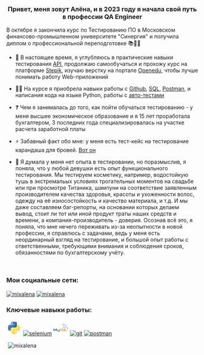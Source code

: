<!--
### Hi there 👋
**MixAlena/MixAlena** is a ✨ _special_ ✨ repository because its `README.md` (this file) appears on your GitHub profile.

Here are some ideas to get you started:

- 🔭 I’m currently working on ...
- 🌱 I’m currently learning ...
- 👯 I’m looking to collaborate on ...
- 🤔 I’m looking for help with ...
- 💬 Ask me about ...
- 📫 How to reach me: ...
- 😄 Pronouns: ...
- ⚡ Fun fact: ...
-->

<!-- <div align="center">
<img src="" align="center" style="width: 100%" />
</div>  -->

### <div align="center">Привет, меня зовут Алёна, и в 2023 году я начала свой путь в профессии QA Engineer 
В октябре я закончила курс по Тестированию ПО в Московском финансово-промышленном университете "Синергия" и получила диплом о профессиональной переподготовке 📚👩‍🎓</div>

- 🌱 В настоящее время, я углубляюсь в практические навыки тестирования [API](https://github.com/MixAlena/stepik_auto_tests_course/tree/main/api_test), продолжаю самообучаться и прохожу курс на платформе [Stepik](https://stepik.org/course/116411/info), изучаю верстку на портале [Openedu](https://apps.openedu.ru/learning/course/course-v1:ITMOUniversity+WEBDEV+self_2023/block-v1:ITMOUniversity+WEBDEV+self_2023+type@sequential+block@92ef390b1d654f1eac92d1c50e21bece/block-v1:ITMOUniversity+WEBDEV+self_2023+type@vertical+block@bd33e0ee9026427fb21490951862b2be), чтобы лучше понимать работу Web-приложений
  
- 👩‍💻 На курсе я приобрела навыки работы с [Github](https://github.com/MixAlena), [SQL](https://sql-academy.org/ru), [Postman](https://web.postman.co/workspace/My-Workspace~365bee74-0892-459a-875c-7c97d6fa2829/request/30371243-005a7779-8816-4f01-8f24-41833448901e), и написания кода на языке Python, работы с [авто-тестами](https://github.com/MixAlena/stepik_auto_tests_course/tree/main/seleniumLessons)

- ❓ Чем я занималась до того, как пойти обучаться тестированию - у меня высшее экономическое образование и я 15 лет проработала бухгалтером, 3 последних года специализировалась на участке расчета заработной платы

- ⚡ Забавный факт обо мне: у меня есть тест-кейс на тестирование карандаша для бровей. [Вот он](https://app.qase.io/project/TEST?case=6&suite=3)

- 🤔 Я думала у меня нет опыта в тестировании, но поразмыслив, я поняла, что у любой девушки есть опыт функционального тестирования. Мы тестируем косметику, например, водостойкую тушь в экстремальых условиях трогательных моментов на свадьбе или при просмотре Титаника, шампуни на соответствие заявленным производителем качества здоровья, красоты и ухоженности волос, одежду на её износостойкость и качество материала, и т.д. И мы даже составляем баг-репорты, на основании которых делаем вывод, стоит ли тот или иной продукт траты наших средств и времени, а компания-производитель - доверия. Осознав всё это, я поняла, что мне нечего переживать из-за неопытности в новой профессии, я справлюсь с задачами, ведь у меня есть неординарный взгляд на тестирование, и большой опыт работы с ответственными, требующими внимания и соблюдения сроков, обязанностями по бухгалтерскому учёту.

<br/>  

<h3 align="left">Мои социальные сети:</h3>
<p align="left">
<a href="https://instagram.com/mixalena" target="blank"><img align="center" src="https://raw.githubusercontent.com/rahuldkjain/github-profile-readme-generator/master/src/images/icons/Social/instagram.svg" alt="mixalena" height="30" width="40" /></a> <a href="https://vk.com/mixalena" rel="nofollow"><img align="center" src="https://pngicon.ru/file/uploads/vk.png" alt="mixalena" width="30" style="max-width: 100%;"/></a>
</p>

<h3 align="left">Ключевые навыки работы:</h3>
<p align="left"> <a href="https://www.python.org" target="_blank" rel="noreferrer"><img src="https://raw.githubusercontent.com/devicons/devicon/master/icons/python/python-original.svg" alt="python" width="40" height="40"/></a> <a href="https://www.selenium.dev" target="_blank" rel="noreferrer"><img src="https://raw.githubusercontent.com/detain/svg-logos/780f25886640cef088af994181646db2f6b1a3f8/svg/selenium-logo.svg" alt="selenium" width="40" height="40"/></a> <a href="https://www.mysql.com/" target="_blank" rel="noreferrer"><img src="https://raw.githubusercontent.com/devicons/devicon/master/icons/mysql/mysql-original-wordmark.svg" alt="mysql" width="40" height="40"/></a> <a href="https://git-scm.com/" target="_blank" rel="noreferrer"><img src="https://www.vectorlogo.zone/logos/git-scm/git-scm-icon.svg" alt="git" width="40" height="40"/></a> <a href="https://postman.com" target="_blank" rel="noreferrer"><img src="https://www.vectorlogo.zone/logos/getpostman/getpostman-icon.svg" alt="postman" width="40" height="40"/></a> </p>

<p>&nbsp;<img align="center" src="https://github-readme-stats.vercel.app/api?username=mixalena&show_icons=true&locale=en" alt="mixalena" /></p>

